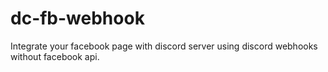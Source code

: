 # dc-fb-webhook
Integrate your facebook page with discord server using discord webhooks without facebook api.
